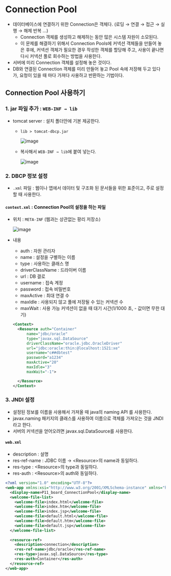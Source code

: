 # Connection Pool
* 데이터베이스에 연결하기 위한 Connection은 객체다. (로딩 → 연결 → 접근 → 실행 → 해제 반복 ...)
  * Connection 객체를 생성하고 해제하는 동안 많은 시스템 자원이 소모된다.
  * 이 문제를 해결하기 위해서 Connection Pools에 커넥션 객체들을 만들어 놓은 후에, 커넥션 객체가 필요한 경우 작성한 객체를 할당해 주고, 사용이 끝나면 다시 커넥션 풀로 회수하는 방법을 사용한다.
* 서버에 미리 Connection 객체를 설정해 놓은 것이다.
* DB와 연결된 Connection 객체를 미리 만들어 놓고 Pool 속에 저장해 두고 있다가, 요청이 있을 때 마다 가져다 사용하고 반환하는 기법이다.

## Connection Pool 사용하기
### 1. jar 파일 추가 : `WEB-INF → lib`
* tomcat server : 설치 폴더안에 기본 제공한다.
  * `lib > tomcat-dbcp.jar`  
    
    ![image](https://user-images.githubusercontent.com/79209568/116239249-6324eb00-a79d-11eb-80f0-d849c65c99be.png)
  * 복사해서 `WEB-INF → lib`에 붙여 넣는다.
    
    ![image](https://user-images.githubusercontent.com/79209568/116239462-a1220f00-a79d-11eb-8d64-a1c6bb95b7c5.png)

### 2. DBCP 정보 설정
* `.xml` 파일 : 웹이나 앱에서 데이터 및 구조화 된 문서들을 위한 표준이고, 주로 설정할 때 사용한다.
#### `context.xml` : Connection Pool의 설정을 하는 파일
* 위치 : `META-INF` (웹과는 상관없는 팡리 저장소)  

  ![image](https://user-images.githubusercontent.com/79209568/116240064-5ead0200-a79e-11eb-8694-933961e78596.png)
* 내용
  * auth : 자원 관리자
  * name : 설정을 구별하는 이름
  * type : 사용하는 클래스 명
  * driverClassName : 드라이버 이름
  * url : DB 결로 
  * username : 접속 계정
  * password : 접속 비밀번호
  * maxActive : 최대 연결 수
  * maxIdle : 사용되지 않고 풀에 저장될 수 있는 커넥션 수
  * maxWait : 사용 가능 커넥션이 없을 때 대기 시간(1/1000 초, - 값이면 무한 대기)  

  ```xml
  <Context>
    <Resource auth="Container"
        name="jdbc/oracle"
        type="javax.sql.DataSource"
        driverClassName="oracle.jdbc.OracleDriver"
        url="jdbc:oracle:thin:@localhost:1521:xe"
        username="c##dbtest"
        password="a1234"
        maxActive="20"
        maxIdle="3"
        maxWait="-1">

    </Resource>
  </Context>
  ```

### 3. JNDI 설정
* 설정된 정보를 이름을 사용해서 가져올 때 java의 naming API 를 사용한다.
* javax.naming 패키지의 클래스를 사용하여 이름으로 객체를 가져오는 것을 JNDI라고 한다.
* 서버의 커넥션을 얻어오려면 javax.sql.DataSource를 사용한다.
#### `web.xml`
* description : 설명
* res-ref-name : JDBC 이름 → \<Resource>의 name과 동일하다.
* res-type : \<Resource>의 type과 동일하다.
* res-auth : \<Resource>의 auth와 동일하다.
  
```xml
<?xml version="1.0" encoding="UTF-8"?>
<web-app xmlns:xsi="http://www.w3.org/2001/XMLSchema-instance" xmlns="http://xmlns.jcp.org/xml/ns/javaee" xsi:schemaLocation="http://xmlns.jcp.org/xml/ns/javaee http://xmlns.jcp.org/xml/ns/javaee/web-app_3_1.xsd" id="WebApp_ID" version="3.1">
  <display-name>P11_board_ConnectionPool</display-name>
  <welcome-file-list>
    <welcome-file>index.html</welcome-file>
    <welcome-file>index.htm</welcome-file>
    <welcome-file>index.jsp</welcome-file>
    <welcome-file>default.html</welcome-file>
    <welcome-file>default.htm</welcome-file>
    <welcome-file>default.jsp</welcome-file>
  </welcome-file-list>
  
  <resource-ref>
  	<description>connection</description>
  	<res-ref-name>jdbc/oracle</res-ref-name>
  	<res-type>javax.sql.DataSource</res-type>
  	<res-auth>Container</res-auth>
  </resource-ref>
</web-app>
```

